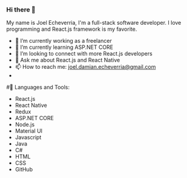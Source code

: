 ### Hi there 👋

My name is Joel Echeverria, I'm a full-stack software developer.
I love programming and React.js framework is my favorite.

- 🔭 I’m currently working as a freelancer
- 🌱 I’m currently learning ASP.NET CORE
- 🤝 I’m looking to connect with more React.js developers
- 💬 Ask me about React.js and React Native
- 📫 How to reach me: joel.damian.echeverria@gmail.com
- 
#🔨 Languages and Tools:

- React.js
- React Native
- Redux
- ASP.NET CORE
- Node.js
- Material UI
- Javascript
- Java
- C#
- HTML
- CSS
- GitHub
